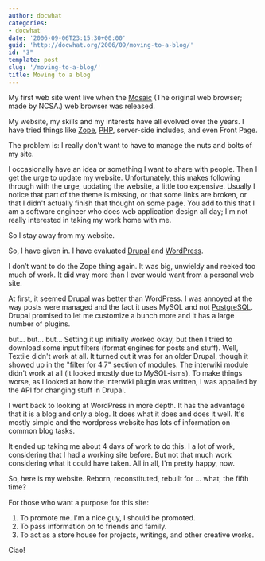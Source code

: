 ```yaml
---
author: docwhat
categories:
- docwhat
date: '2006-09-06T23:15:30+00:00'
guid: 'http://docwhat.org/2006/09/moving-to-a-blog/'
id: "3"
template: post
slug: '/moving-to-a-blog/'
title: Moving to a blog
---
```


My first web site went live when the
[Mosaic](http://en.wikipedia.org/wiki/Mosaic_%28web_browser%29) (The original
web browser; made by NCSA.) web browser was released.

My website, my skills and my interests have all evolved over the years. I have
tried things like [Zope](http://zope.org/), [PHP](http://php.net/), server-side
includes, and even Front Page.

The problem is: I really don't want to have to manage the nuts and bolts of my
site.

I occasionally have an idea or something I want to share with people. Then I get
the urge to update my website. Unfortunately, this makes following through with
the urge, updating the website, a little too expensive. Usually I notice that
part of the theme is missing, or that some links are broken, or that I didn't
actually finish that thought on some page. You add to this that I am a software
engineer who does web application design all day; I'm not really interested in
taking my work home with me.

So I stay away from my website.

So, I have given in. I have evaluated [Drupal](http://drupal.org) and
[WordPress](http://wordpress.org/).

I don’t want to do the Zope thing again. It was big, unwieldy and reeked too
much of work. It did way more than I ever would want from a personal web site.

At first, it seemed Drupal was better than WordPress. I was annoyed at the way
posts were managed and the fact it uses MySQL and not
[PostgreSQL](http://postgresql.org/). Drupal promised to let me customize a
bunch more and it has a large number of plugins.

but... but... but... Setting it up initially worked okay, but then I tried to
download some input filters (format engines for posts and stuff). Well, Textile
didn't work at all. It turned out it was for an older Drupal, though it showed
up in the "filter for 4.7" section of modules. The interwiki module didn't work
at all (it looked mostly due to MySQL-isms). To make things worse, as I looked
at how the interwiki plugin was written, I was appalled by the API for changing
stuff in Drupal.

I went back to looking at WordPress in more depth. It has the advantage that it
is a blog and only a blog. It does what it does and does it well. It's mostly
simple and the wordpress website has lots of information on common blog tasks.

It ended up taking me about 4 days of work to do this. I a lot of work,
considering that I had a working site before. But not that much work considering
what it could have taken. All in all, I'm pretty happy, now.

So, here is my website. Reborn, reconstituted, rebuilt for ... what, the fifth
time?

For those who want a purpose for this site:

1.  To promote me. I'm a nice guy, I should be promoted.
2.  To pass information on to friends and family.
3.  To act as a store house for projects, writings, and other creative works.

Ciao!
